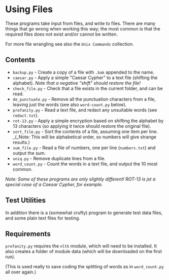 # Using Files

These programs take input from files, and write to files. There are many things
that go wrong when working this way; the most common is that the required files
does not exist and/or cannot be written.

For more file wrangling see also the `Unix Commands` collection.

## Contents

- `backup.py` - Create a copy of a file with `.bak` appended to the name.
- `caesar.py` - Apply a simple "Caesar Cypher" to a text file (shifting the alphabet). _Note that a negative "shift" should restore the file!_
- `check_file.py` - Check that a file exists in the current folder, and can be read.
- `de_punctuate.py` - Remove all the punctuation characters from a file, leaving just the
words (see also `word-count.py` below).
- `profanity.py` - Read a text file, and redact any unsuitable words (see `redact.txt`). 
- `rot-13.py` - Apply a simple encryption based on shifting the alphabet by 13 characters (so
applying it twice should restore the original file).
- `sort_file.py` - Sort the contents of a file, assuming one item per line. _(_Note: This
will be alphabetical order, so numbers will give strange results.)
- `sum_file.py` - Read a file of numbers, one per line (`numbers.txt`) and output the sum.
- `uniq.py` - Remove duplicate lines from a file.
- `word_count.py` - Count the words in a text file, and output the 10 most common.

_Note: Some of these programs are only slightly different! ROT-13 is jst a special case of a 
Caesar Cypher, for example._

## Test Utilities

In addition there is a (somewhat crufty) program to generate test data files, and some
plain text files for testing.

## Requirements

`profanity.py` requires the `nltk` module, which will need to be installed. It also creates a folder
of module data (which will be downloaded on the first run). 

(This is used really to save coding the splitting of words as in `word_count.py` all over again.)
